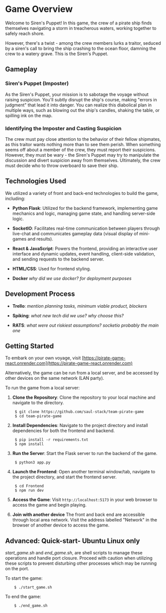 # Game Overview

Welcome to Siren's Puppet! In this game, the crew of a pirate ship finds themselves navigating a storm in treacherous waters, working together to safely reach shore.

However, there's a twist - among the crew members lurks a traitor, seduced by a siren's call to bring the ship crashing to the ocean floor, damning the crew to a watery grave. This is the Siren's Puppet.

## Gameplay

### Siren's Puppet (Imposter)
As the Siren's Puppet, your mission is to sabotage the voyage without raising suspicion. You'll subtly disrupt the ship's course, making "errors in judgment" that lead it into danger. You can realize this diabolical plan in multiple ways, such as blowing out the ship's candles, shaking the table, or spilling ink on the map.

### Identifying the Imposter and Casting Suspicion
The crew must pay close attention to the behavior of their fellow shipmates, as this traitor wants nothing more than to see them perish. When something seems off about a member of the crew, they must report their suspicions. However, they must be wary - the Siren's Puppet may try to manipulate the discussion and divert suspicion away from themselves. Ultimately, the crew must decide who to throw overboard to save their ship.

## Technologies Used

We utilized a variety of front and back-end technologies to build the game, including:

- **Python Flask**: Utilized for the backend framework, implementing game mechanics and logic, managing game state, and handling server-side logic.

- **SocketIO**: Facilitates real-time communication between players through live-chat and communicates gameplay data (visual display of mini-games and results).

- **React & JavaScript**: Powers the frontend, providing an interactive user interface and dynamic updates, event handling, client-side validation, and sending requests to the backend server.

- **HTML/CSS**: Used for frontend styling.


- **Docker** *why did we use docker? for deployment purposes*

## Development Process

- **Trello**: *mention planning tasks, minimum viable product, blockers*

- **Spiking**: *what new tech did we use? why choose this?*

- **RATS**: *what were out riskiest assumptions? socketio probably the main one*

## Getting Started

To embark on your own voyage, visit [https://pirate-game-react.onrender.com](https://pirate-game-react.onrender.com)

Alternatively, the game can be run from a local server, and be accessed by other devices on the same network (LAN party).

To run the game from a local server:

1. **Clone the Repository**: Clone the repository to your local machine and navigate to the directory. 
        
        $ git clone https://github.com/saul-stack/team-pirate-game
        $ cd team-pirate-game


1. **Install Dependencies**: Navigate to the project directory and install dependencies for both the frontend and backend. 
   
        $ pip install -r requirements.txt
        $ npm install

2. **Run the Server**: Start the Flask server to run the backend of the game. 
   
        $ python3 app.py

3. **Launch the Frontend**: Open another terminal window/tab, navigate to the project directory, and start the frontend server.

        $ cd Frontend
        $ npm run dev

4. **Access the Game**: Visit `http://localhost:5173` in your web browser to access the game and begin playing.
5. **Join with another device**
The front and back end are accessible through local area network. 
Visit the address labelled "Network" in the browser of another device to access the game.



## Advanced: Quick-start- Ubuntu Linux only

 *start_game.sh* and *end_game.sh*, are shell scripts to manage these operations and handle port closure. Proceed with caution when utilizing these scripts to prevent disturbing other processes which may be running on the port.

To start the game:

        $ ./start_game.sh

To end the game:

        $ ./end_game.sh


<!-- # Extra points to mention:
hosted on render
js console.log() and python print()
python print() buffer flush
event handling with socket
 -->
